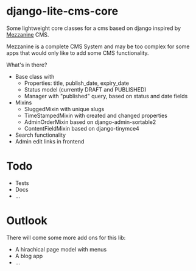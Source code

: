 # django-lite-cms-core

Some lightweight core classes for a cms based on django inspired by 
[Mezzanine](https://github.com/stephenmcd/mezzanine) CMS. 

Mezzanine is a complete CMS System and may be too complex for 
some apps that would only like to add some CMS functionality.

What's in there?

- Base class with
  - Properties: title, publish_date, expiry_date
  - Status model (currently DRAFT and PUBLISHED)
  - Manager with "published" query, based on status and date fields
- Mixins
  - SluggedMixin with unique slugs
  - TimeStampedMixin with created and changed properties
  - AdminOrderMixin based on django-admin-sortable2
  - ContentFieldMixin based on django-tinymce4
- Search functionality
- Admin edit links in frontend

# Todo

- Tests
- Docs
- ...

# Outlook

There will come some more add ons for this lib:

- A hirachical page model with menus
- A blog app
- ...